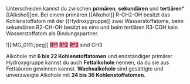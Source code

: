 Unterscheiden kannst du zwischen **primären**, **sekundären** und **tertiären*** [[Alkohol]]en. Bei einem primären [[Alkohol]] R-CH2-OH besitzt das Kohlenstoffatom mit der [[Hydroxygruppe]] zwei Wasserstoffatome, beim sekundären R2-CH-OH besitzt es eins und beim tertiären R3-COH kein Wasserstoffatom als Bindungspartner.

![[IMG_0111.jpeg]]
<mark style="background: #FF5582A6;">R^1</mark> <mark style="background: #FF5582A6;">R^2</mark> <mark style="background: #FF5582A6;">R^3</mark> sind CH3

Alkohole mit **6 bis 22 Kohlenstoffatomen** und endständiger primärer Hydroxygruppe kannst du auch **Fettalkohole** nennen, da du sie aus Fettsäuren gewinnen kannst. **Wachsalkohole** sind gesättigte und unverzweigte Alkohole mit **24 bis 36 Kohlenstoffatomen**.